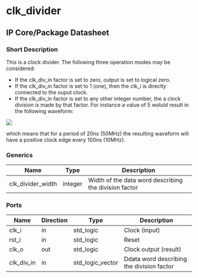 # clk\_divider
## IP Core/Package Datasheet

### Short Description

This is a clock divider. The following three operation modes may be considered:

* If the clk\_div\_in factor is set to zero, output is set to logical zero.
* If the clk\_div\_in factor is set to 1 (one), then the clk\_i is directly connected to the ouput clock.
* If the clk\_div\_in factor is set to any other integer number, the a clock division is made by that factor. For instance a value of 5 woluld result in the following waveform:
       
![](https://github.com/xaratustrah/VHDL\_Library/blob/master/clk\_divider/DOC/example\_wave.png)

which means that for a period of 20ns (50MHz) the resulting waveform will have a positive clock edge every 100ns (10MHz).


### Generics


| Name              | Type    | Description                                           |
|-------------------|---------|-------------------------------------------------------|
| clk\_divider\_width | integer | Width of the data word describing the division factor |

### Ports

| Name       | Direction | Type             | Description                               |
|------------|-----------|------------------|-------------------------------------------|
| clk\_i      | in        | std\_logic        | Clock (input)                             |
| rst\_i      | in        | std\_logic        | Reset                                     |
| clk\_o      | out       | std\_logic        | Clock output (result)                     |
| clk\_div\_in | in        | std\_logic\_vector | Ddata word describing the division factor |
